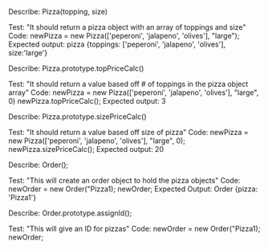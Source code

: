<!-- Tests -->
Describe: Pizza(topping, size)

Test: "It should return a pizza object with an array of toppings and size"
Code: newPizza = new Pizza(['peperoni', 'jalapeno', 'olives'], "large");
Expected output: pizza {toppings: ['peperoni', 'jalapeno', 'olives'], size:'large'}


Describe: Pizza.prototype.topPriceCalc()

Test: "It should return a value based off # of toppings in the pizza object array"
Code: newPizza = new Pizza(['peperoni', 'jalapeno', 'olives'],   "large", 0)
      newPizza.topPriceCalc();
Expected output: 3


Describe: Pizza.prototype.sizePriceCalc()

Test: "It should return a value based off size of pizza"
Code: newPizza = new Pizza(['peperoni', 'jalapeno', 'olives'], "large", 0);
      newPizza.sizePriceCalc();
Expected output: 20

Describe: Order();

Test: "This will create an order object to hold the pizza objects"
Code: newOrder = new Order("Pizza1);
      newOrder;
Expected Output: Order {pizza: 'Pizza1'}


Describe: Order.prototype.assignId();

Test: "This will give an ID for pizzas"
Code: newOrder = new Order("Pizza1);
      newOrder;